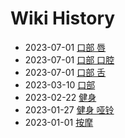 # Wiki History

- 2023-07-01        [口部 唇](/0008_口部_唇)
- 2023-07-01        [口部 口腔](/0009_口部_口腔)
- 2023-07-01        [口部 舌](/0007_口部_舌)
- 2023-03-10        [口部](/0006_口部)
- 2023-02-22        [健身](/0005_健身)
- 2023-01-27        [健身 哑铃](/0004_健身_哑铃)
- 2023-01-01        [按摩](/0003_按摩)
